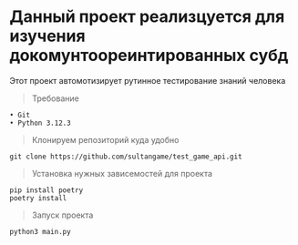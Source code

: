 # Данный проект реализцуется для изучения докомунтоореинтированных субд

Этот проект автомотизирует рутинное тестирование знаний человека


>Требование
 
    • Git
    • Python 3.12.3

>Клонируем репозиторий куда удобно

    git clone https://github.com/sultangame/test_game_api.git
>Установка нужных зависемостей для проекта

    pip install poetry
    poetry install
>Запуск проекта

    python3 main.py
